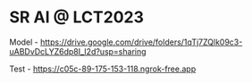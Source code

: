 # SR AI @ LCT2023
Model - https://drive.google.com/drive/folders/1qTj7ZQlk09c3-uABDvDcLYZ6dp8I_I2d?usp=sharing

Test -  https://c05c-89-175-153-118.ngrok-free.app
